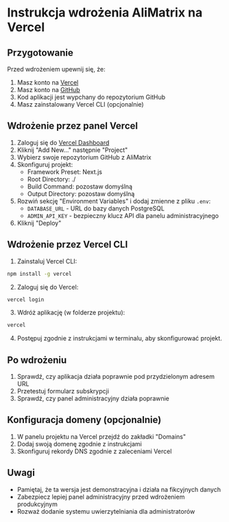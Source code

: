 # Instrukcja wdrożenia AliMatrix na Vercel

## Przygotowanie

Przed wdrożeniem upewnij się, że:

1. Masz konto na [Vercel](https://vercel.com)
2. Masz konto na [GitHub](https://github.com)
3. Kod aplikacji jest wypchany do repozytorium GitHub
4. Masz zainstalowany Vercel CLI (opcjonalnie)

## Wdrożenie przez panel Vercel

1. Zaloguj się do [Vercel Dashboard](https://vercel.com/dashboard)
2. Kliknij "Add New..." następnie "Project"
3. Wybierz swoje repozytorium GitHub z AliMatrix
4. Skonfiguruj projekt:
   - Framework Preset: Next.js
   - Root Directory: ./
   - Build Command: pozostaw domyślną
   - Output Directory: pozostaw domyślną
5. Rozwiń sekcję "Environment Variables" i dodaj zmienne z pliku `.env`:
   - `DATABASE_URL` - URL do bazy danych PostgreSQL
   - `ADMIN_API_KEY` - bezpieczny klucz API dla panelu administracyjnego
6. Kliknij "Deploy"

## Wdrożenie przez Vercel CLI

1. Zainstaluj Vercel CLI:

```bash
npm install -g vercel
```

2. Zaloguj się do Vercel:

```bash
vercel login
```

3. Wdróż aplikację (w folderze projektu):

```bash
vercel
```

4. Postępuj zgodnie z instrukcjami w terminalu, aby skonfigurować projekt.

## Po wdrożeniu

1. Sprawdź, czy aplikacja działa poprawnie pod przydzielonym adresem URL
2. Przetestuj formularz subskrypcji
3. Sprawdź, czy panel administracyjny działa poprawnie

## Konfiguracja domeny (opcjonalnie)

1. W panelu projektu na Vercel przejdź do zakładki "Domains"
2. Dodaj swoją domenę zgodnie z instrukcjami
3. Skonfiguruj rekordy DNS zgodnie z zaleceniami Vercel

## Uwagi

- Pamiętaj, że ta wersja jest demonstracyjna i działa na fikcyjnych danych
- Zabezpiecz lepiej panel administracyjny przed wdrożeniem produkcyjnym
- Rozważ dodanie systemu uwierzytelniania dla administratorów
